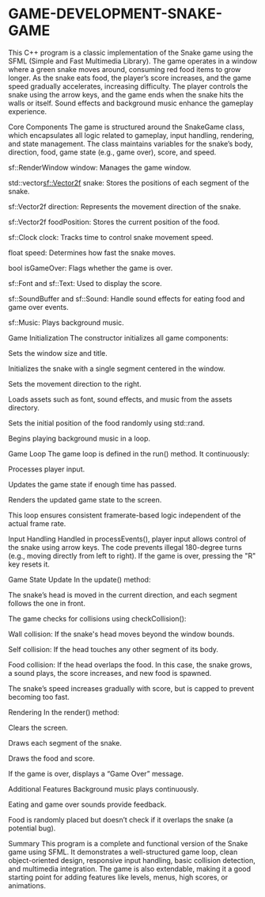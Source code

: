 # GAME-DEVELOPMENT-SNAKE-GAME


This C++ program is a classic implementation of the Snake game using the SFML (Simple and Fast Multimedia Library). The game operates in a window where a green snake moves around, consuming red food items to grow longer. As the snake eats food, the player’s score increases, and the game speed gradually accelerates, increasing difficulty. The player controls the snake using the arrow keys, and the game ends when the snake hits the walls or itself. Sound effects and background music enhance the gameplay experience.

Core Components
The game is structured around the SnakeGame class, which encapsulates all logic related to gameplay, input handling, rendering, and state management. The class maintains variables for the snake’s body, direction, food, game state (e.g., game over), score, and speed.

sf::RenderWindow window: Manages the game window.

std::vector<sf::Vector2f> snake: Stores the positions of each segment of the snake.

sf::Vector2f direction: Represents the movement direction of the snake.

sf::Vector2f foodPosition: Stores the current position of the food.

sf::Clock clock: Tracks time to control snake movement speed.

float speed: Determines how fast the snake moves.

bool isGameOver: Flags whether the game is over.

sf::Font and sf::Text: Used to display the score.

sf::SoundBuffer and sf::Sound: Handle sound effects for eating food and game over events.

sf::Music: Plays background music.

Game Initialization
The constructor initializes all game components:

Sets the window size and title.

Initializes the snake with a single segment centered in the window.

Sets the movement direction to the right.

Loads assets such as font, sound effects, and music from the assets directory.

Sets the initial position of the food randomly using std::rand.

Begins playing background music in a loop.

Game Loop
The game loop is defined in the run() method. It continuously:

Processes player input.

Updates the game state if enough time has passed.

Renders the updated game state to the screen.

This loop ensures consistent framerate-based logic independent of the actual frame rate.

Input Handling
Handled in processEvents(), player input allows control of the snake using arrow keys. The code prevents illegal 180-degree turns (e.g., moving directly from left to right). If the game is over, pressing the "R" key resets it.

Game State Update
In the update() method:

The snake’s head is moved in the current direction, and each segment follows the one in front.

The game checks for collisions using checkCollision():

Wall collision: If the snake's head moves beyond the window bounds.

Self collision: If the head touches any other segment of its body.

Food collision: If the head overlaps the food. In this case, the snake grows, a sound plays, the score increases, and new food is spawned.

The snake’s speed increases gradually with score, but is capped to prevent becoming too fast.

Rendering
In the render() method:

Clears the screen.

Draws each segment of the snake.

Draws the food and score.

If the game is over, displays a “Game Over” message.

Additional Features
Background music plays continuously.

Eating and game over sounds provide feedback.

Food is randomly placed but doesn’t check if it overlaps the snake (a potential bug).

Summary
This program is a complete and functional version of the Snake game using SFML. It demonstrates a well-structured game loop, clean object-oriented design, responsive input handling, basic collision detection, and multimedia integration. The game is also extendable, making it a good starting point for adding features like levels, menus, high scores, or animations.
